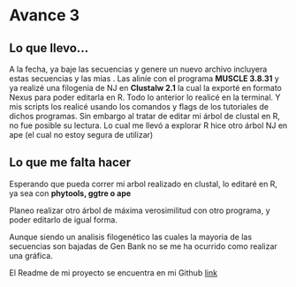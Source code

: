 # Avance 3

## Lo que llevo...

A la fecha, ya baje las secuencias  y genere un nuevo archivo incluyera estas secuencias  y las mias . Las aliníe con el programa  **MUSCLE 3.8.31** y  ya realizé  una filogenia  de NJ en **Clustalw 2.1** la cual la exporté en  formato Nexus para poder editarla en R. Todo lo anterior lo realicé en la terminal. Y mis scripts los realicé usando los comandos y flags de los tutoriales de dichos programas.
Sin embargo al tratar de editar mi árbol de clustal en R, no fue posible su lectura. Lo cual me llevó a explorar  R hice otro árbol NJ en ape (el cual no estoy segura de utilizar)

## Lo que me falta hacer

Esperando que pueda correr mi arbol realizado en clustal, lo editaré en  R, ya sea con **phytools, ggtre o ape**

Planeo realizar otro árbol de máxima verosimilitud  con otro programa,  y poder editarlo de igual forma.

Aunque siendo un analisis filogenético las cuales la mayoria de las secuencias son bajadas de Gen Bank no se me ha ocurrido como realizar una gráfica.

El Readme de mi proyecto se encuentra en mi Github [link](https://github.com/NanBarcenas/Trabajo-final-BioinfRepro-2017-2/blob/master/Readme.md)
